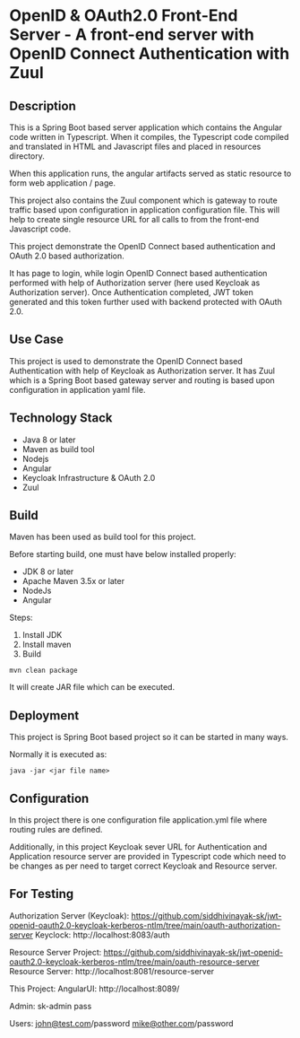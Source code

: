 # OpenID & OAuth2.0 Front-End Server - A front-end server with OpenID Connect Authentication with Zuul

## Description
This is a Spring Boot based server application which contains the Angular code written in Typescript. When it compiles, the Typescript code compiled and translated in HTML and Javascript files and placed in resources directory.

When this application runs, the angular artifacts served as static resource to form web application / page.

This project also contains the Zuul component which is gateway to route traffic based upon configuration in application configuration file. This will help to create single resource URL for all calls to from the front-end Javascript code.

This project demonstrate the OpenID Connect based authentication and OAuth 2.0 based authorization.

It has page to login, while login OpenID Connect based authentication performed with help of Authorization server (here used Keycloak as Authorization server). Once Authentication completed, JWT token generated and this token further used with backend protected with OAuth 2.0.

## Use Case
This project is used to demonstrate the OpenID Connect based Authentication with help of Keycloak as Authorization server. It has Zuul which is a Spring Boot based gateway server and routing is based upon configuration in application yaml file.

## Technology Stack
- Java 8 or later
- Maven as build tool
- Nodejs
- Angular
- Keycloak Infrastructure & OAuth 2.0
- Zuul

## Build
Maven has been used as build tool for this project.

Before starting build, one must have below installed properly:
- JDK 8 or later
- Apache Maven 3.5x or later
- NodeJs
- Angular

Steps:
1. Install JDK
2. Install maven
3. Build
```
mvn clean package
```
It will create JAR file which can be executed.

## Deployment 
This project is Spring Boot based project so it can be started in many ways.

Normally it is executed as:
```
java -jar <jar file name>
```

## Configuration
In this project there is one configuration file application.yml file where routing rules are defined.

Additionally, in this project Keycloak sever URL for Authentication and Application resource server are provided in Typescript code which need to be changes as per need to target correct Keycloak and Resource server.

 
## For Testing

Authorization Server (Keycloak): https://github.com/siddhivinayak-sk/jwt-openid-oauth2.0-keycloak-kerberos-ntlm/tree/main/oauth-authorization-server
Keyclock: http://localhost:8083/auth

Resource Server Project: https://github.com/siddhivinayak-sk/jwt-openid-oauth2.0-keycloak-kerberos-ntlm/tree/main/oauth-resource-server
Resource Server: http://localhost:8081/resource-server

This Project:
AngularUI: http://localhost:8089/

Admin:
sk-admin
pass

Users:
john@test.com/password
mike@other.com/password
